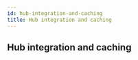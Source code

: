```yaml
---
id: hub-integration-and-caching
title: Hub integration and caching
---
```


## Hub integration and caching
